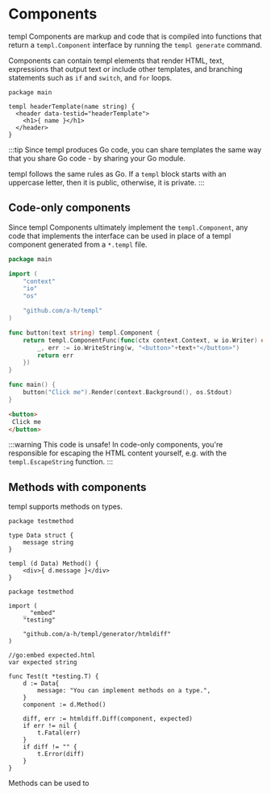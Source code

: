 # Components

templ Components are markup and code that is compiled into functions that return a `templ.Component` interface by running the `templ generate` command.

Components can contain templ elements that render HTML, text, expressions that output text or include other templates, and branching statements such as `if` and `switch`, and `for` loops.

```templ title="header.templ"
package main

templ headerTemplate(name string) {
  <header data-testid="headerTemplate">
    <h1>{ name }</h1>
  </header>
}
```

:::tip
Since templ produces Go code, you can share templates the same way that you share Go code - by sharing your Go module.

templ follows the same rules as Go. If a `templ` block starts with an uppercase letter, then it is public, otherwise, it is private.
:::

## Code-only components

Since templ Components ultimately implement the `templ.Component`, any code that implements the interface can be used in place of a templ component generated from a `*.templ` file.

```go
package main

import (
	"context"
	"io"
	"os"

	"github.com/a-h/templ"
)

func button(text string) templ.Component {
	return templ.ComponentFunc(func(ctx context.Context, w io.Writer) error {
		_, err := io.WriteString(w, "<button>"+text+"</button>")
		return err
	})
}

func main() {
	button("Click me").Render(context.Background(), os.Stdout)
}
```

```html title="Output"
<button>
 Click me
</button>
```

:::warning
This code is unsafe! In code-only components, you're responsible for escaping the HTML content yourself, e.g. with the `templ.EscapeString` function.
:::

## Methods with components

templ supports methods on types.

```
package testmethod

type Data struct {
	message string
}

templ (d Data) Method() {
	<div>{ d.message }</div>
}
```

```
package testmethod

import (
	_ "embed"
	"testing"

	"github.com/a-h/templ/generator/htmldiff"
)

//go:embed expected.html
var expected string

func Test(t *testing.T) {
	d := Data{
		message: "You can implement methods on a type.",
	}
	component := d.Method()

	diff, err := htmldiff.Diff(component, expected)
	if err != nil {
		t.Fatal(err)
	}
	if diff != "" {
		t.Error(diff)
	}
}
```

Methods can be used to




